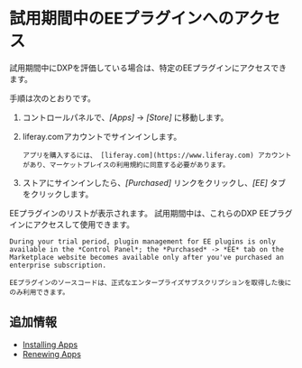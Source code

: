 # 試用期間中のEEプラグインへのアクセス

試用期間中にDXPを評価している場合は、特定のEEプラグインにアクセスできます。

手順は次のとおりです。

1.  コントロールパネルで、*[Apps]* → *[Store]* に移動します。

2.  liferay.comアカウントでサインインします。

    ```{important}
    アプリを購入するには、 [liferay.com](https://www.liferay.com) アカウントがあり、マーケットプレイスの利用規約に同意する必要があります。
    ```

3.  ストアにサインインしたら、*[Purchased]* リンクをクリックし、*[EE]* タブをクリックします。

EEプラグインのリストが表示されます。 試用期間中は、これらのDXP EEプラグインにアクセスして使用できます。

```{note}
During your trial period, plugin management for EE plugins is only available in the *Control Panel*; the *Purchased* -> *EE* tab on the Marketplace website becomes available only after you've purchased an enterprise subscription.
```

```{important}
EEプラグインのソースコードは、正式なエンタープライズサブスクリプションを取得した後にのみ利用できます。
```

## 追加情報

  - [Installing Apps](./installing-apps.md)
  - [Renewing Apps](../managing-apps/renewing-apps.md)
